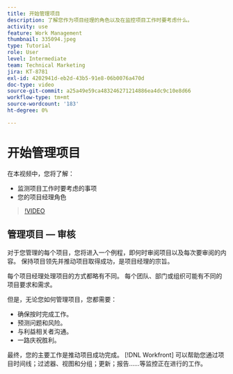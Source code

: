 ```yaml
---
title: 开始管理项目
description: 了解您作为项目经理的角色以及在监控项目工作时要考虑什么。
activity: use
feature: Work Management
thumbnail: 335094.jpeg
type: Tutorial
role: User
level: Intermediate
team: Technical Marketing
jira: KT-8781
exl-id: 4202941d-eb2d-43b5-91e8-06b0076a470d
doc-type: video
source-git-commit: a25a49e59ca483246271214886ea4dc9c10e8d66
workflow-type: tm+mt
source-wordcount: '183'
ht-degree: 0%

---
```


# 开始管理项目

在本视频中，您将了解：

* 监测项目工作时要考虑的事项
* 您的项目经理角色

>[!VIDEO](https://video.tv.adobe.com/v/335094/?quality=12&learn=on)

## 管理项目 — 审核

对于您管理的每个项目，您将进入一个例程，即何时审阅项目以及每次要审阅的内容。 保持项目领先并推动项目取得成功，是项目经理的宗旨。

每个项目经理处理项目的方式都略有不同。 每个团队、部门或组织可能有不同的项目要求和需求。

但是，无论您如何管理项目，您都需要：

* 确保按时完成工作。
* 预测问题和风险。
* 与利益相关者沟通。
* 一路庆祝胜利。

最终，您的主要工作是推动项目成功完成。 [!DNL Workfront] 可以帮助您通过项目时间线；过滤器、视图和分组；更新；报告……等监控正在进行的工作。

<!---
learn more urls
3 universal principles of project management
What is a project manager?
Project management knowledge areas
9 best practices for effective project management
10 work management problems and how to solve them
--->
